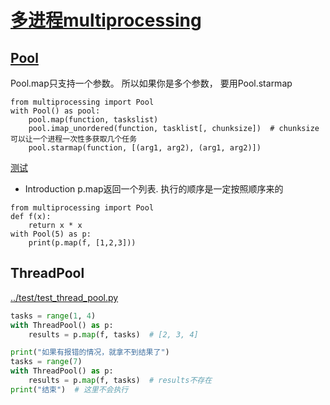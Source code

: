 # [多进程multiprocessing](https://docs.python.org/3/library/multiprocessing.html)

## [Pool](https://docs.python.org/3/library/multiprocessing.html#module-multiprocessing.pool)
Pool.map只支持一个参数。 所以如果你是多个参数， 要用Pool.starmap
```
from multiprocessing import Pool
with Pool() as pool:
    pool.map(function, taskslist)
    pool.imap_unordered(function, tasklist[, chunksize])  # chunksize可以让一个进程一次性多获取几个任务
    pool.starmap(function, [(arg1, arg2), (arg1, arg2)])
```

[测试](../multi/poll_test.py)
* Introduction
p.map返回一个列表. 执行的顺序是一定按照顺序来的
```
from multiprocessing import Pool
def f(x):
    return x * x
with Pool(5) as p:
    print(p.map(f, [1,2,3]))
```

## ThreadPool
[../test/test_thread_pool.py](../test/test_thread_pool.py)
```python
tasks = range(1, 4)
with ThreadPool() as p:
    results = p.map(f, tasks)  # [2, 3, 4]

print("如果有报错的情况，就拿不到结果了")
tasks = range(7)
with ThreadPool() as p:
    results = p.map(f, tasks)  # results不存在
print("结束")  # 这里不会执行
```

